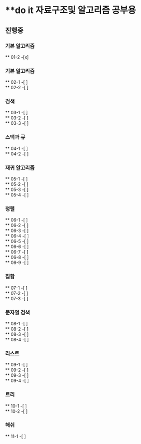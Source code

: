 # **do it 자료구조및 알고리즘 공부용

## 진행중
### 기본 알고리즘

** 01-2 -[x]	

### 기본 알고리즘
		
** 02-1 -[ ]	
** 02-2 -[ ]	

### 검색 

** 03-1 -[ ]	
** 03-2 -[ ]	
** 03-3 -[ ]	

### 스택과 큐 

** 04-1 -[ ]	
** 04-2 -[ ]	

### 재귀 알고리즘 

** 05-1 -[ ]	
** 05-2 -[ ]	
** 05-3 -[ ]	
** 05-4 -[ ]	

### 정렬 

** 06-1 -[ ]	
** 06-2 -[ ]	
** 06-3 -[ ]	
** 06-4 -[ ]	
** 06-5 -[ ]	
** 06-6 -[ ]	
** 06-7 -[ ]	
** 06-8 -[ ]	
** 06-9 -[ ]	

### 집합 

** 07-1 -[ ]	
** 07-2 -[ ]	
** 07-3 -[ ]	

### 문자열 검색 

** 08-1 -[ ]	
** 08-2 -[ ]	
** 08-3 -[ ]	
** 08-4 -[ ]	

### 리스트 

** 09-1 -[ ]	
** 09-2 -[ ]	
** 09-3 -[ ]	
** 09-4 -[ ]	

### 트리 

** 10-1 -[ ]	
** 10-2 -[ ]	

### 해쉬 

** 11-1 -[ ]	


